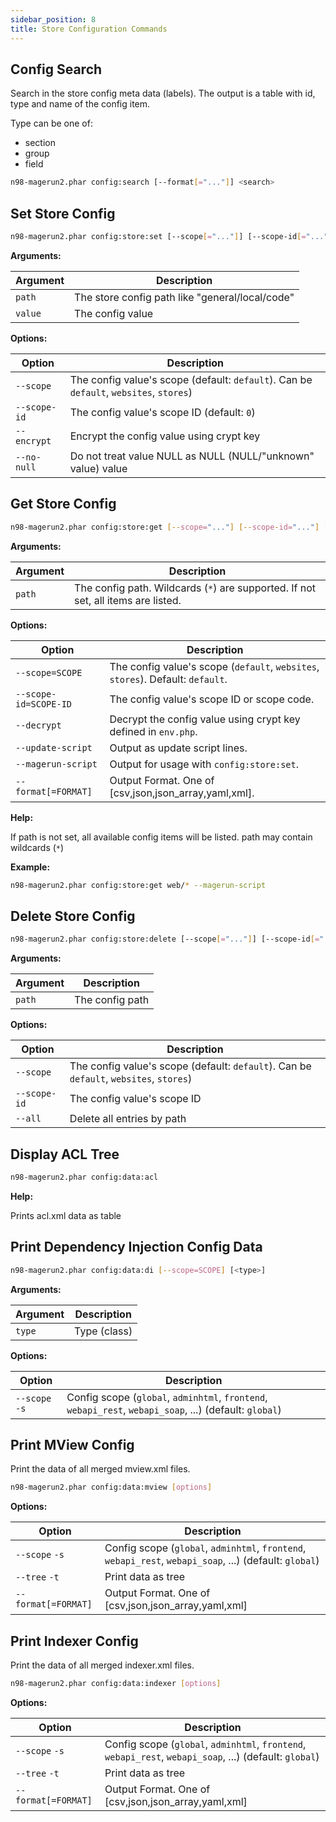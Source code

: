 ```yaml
---
sidebar_position: 8
title: Store Configuration Commands
---
```

## Config Search

Search in the store config meta data (labels).
The output is a table with id, type and name of the config item.

Type can be one of:
- section
- group
- field

```sh
n98-magerun2.phar config:search [--format[="..."]] <search>
```


## Set Store Config

```sh
n98-magerun2.phar config:store:set [--scope[="..."]] [--scope-id[="..."]] [--encrypt] [--no-null] <path> <value>
```

**Arguments:**

| Argument | Description                                      |
|----------|--------------------------------------------------|
| `path`   | The store config path like "general/local/code"  |
| `value`  | The config value                                 |


**Options:**

| Option             | Description                                                                            |
|--------------------|----------------------------------------------------------------------------------------|
| `--scope`          | The config value's scope (default: `default`). Can be `default`, `websites`, `stores`) |
| `--scope-id`       | The config value's scope ID (default: `0`)                                             |
| `--encrypt`        | Encrypt the config value using crypt key                                               |
| `--no-null`        | Do not treat value NULL as NULL (NULL/"unknown" value) value                           |


## Get Store Config

```sh
n98-magerun2.phar config:store:get [--scope="..."] [--scope-id="..."] [--decrypt] [--update-script] [--magerun-script] [--format[="..."]] [path]
```

**Arguments:**

| Argument | Description        |
|----------|--------------------|
| `path`   | The config path. Wildcards (`*`) are supported. If not set, all items are listed. |

**Options:**

| Option             | Description                                                                  |
|--------------------|------------------------------------------------------------------------------|
| `--scope=SCOPE`    | The config value's scope (`default`, `websites`, `stores`). Default: `default`. |
| `--scope-id=SCOPE-ID`| The config value's scope ID or scope code.                                   |
| `--decrypt`        | Decrypt the config value using crypt key defined in `env.php`.               |
| `--update-script`  | Output as update script lines.                                               |
| `--magerun-script` | Output for usage with `config:store:set`.                                    |
| `--format[=FORMAT]`| Output Format. One of [csv,json,json_array,yaml,xml].                        |


**Help:**

If path is not set, all available config items will be listed. path may contain wildcards (`*`)

**Example:**

```sh
n98-magerun2.phar config:store:get web/* --magerun-script
```

## Delete Store Config

```sh
n98-magerun2.phar config:store:delete [--scope[="..."]] [--scope-id[="..."]] [--all] <path>
```

**Arguments:**

| Argument | Description        |
|----------|--------------------|
| `path`   | The config path    |

**Options:**

| Option             | Description                                                                            |
|--------------------|----------------------------------------------------------------------------------------|
| `--scope`          | The config value's scope (default: `default`). Can be `default`, `websites`, `stores`) |
| `--scope-id`       | The config value's scope ID                                                            |
| `--all`            | Delete all entries by path                                                             |


## Display ACL Tree

```sh
n98-magerun2.phar config:data:acl
```

**Help:**

Prints acl.xml data as table

## Print Dependency Injection Config Data

```sh
n98-magerun2.phar config:data:di [--scope=SCOPE] [<type>]
```

**Arguments:**

| Argument | Description  |
|----------|--------------|
| `type`   | Type (class) |


**Options:**

| Option         | Description                                                                                             |
|----------------|---------------------------------------------------------------------------------------------------------|
| `--scope` `-s` | Config scope (`global`, `adminhtml`, `frontend`, `webapi_rest`, `webapi_soap`, ...) (default: `global`) |

## Print MView Config

Print the data of all merged mview.xml files.

```sh
n98-magerun2.phar config:data:mview [options]
```

**Options:**

| Option              | Description                                                                                             |
|---------------------|---------------------------------------------------------------------------------------------------------|
| `--scope` `-s`      | Config scope (`global`, `adminhtml`, `frontend`, `webapi_rest`, `webapi_soap`, ...) (default: `global`) |
| `--tree` `-t`       | Print data as tree                                                                                      |
| `--format[=FORMAT]` | Output Format. One of [csv,json,json_array,yaml,xml]                                                    |


## Print Indexer Config

Print the data of all merged indexer.xml files.

```sh
n98-magerun2.phar config:data:indexer [options]
```

**Options:**

| Option              | Description                                                                                             |
|---------------------|---------------------------------------------------------------------------------------------------------|
| `--scope` `-s`      | Config scope (`global`, `adminhtml`, `frontend`, `webapi_rest`, `webapi_soap`, ...) (default: `global`) |
| `--tree` `-t`       | Print data as tree                                                                                      |
| `--format[=FORMAT]` | Output Format. One of [csv,json,json_array,yaml,xml]                                                    |
